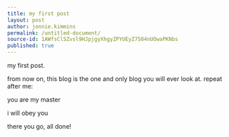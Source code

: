 ```yaml
---
title: my first post
layout: post
author: jonnie.kimmins
permalink: /untitled-document/
source-id: 1AWfsClSZvsl9HJpjgyXhgyZPYUEyZ7584nUOwaPKNbs
published: true
---
```

my first post.

from now on, this blog is the one and only blog you will ever look at. repeat after me:

you are my master

i will obey you

there you go, all done!

